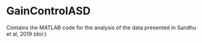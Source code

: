 # GainControlASD
Contains the MATLAB code for the analysis of the data presented in Sandhu et al, 2019 (doi:)
